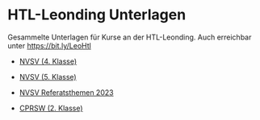 # HTL-Leonding Unterlagen

Gesammelte Unterlagen für Kurse an der HTL-Leonding.
Auch erreichbar unter https://bit.ly/LeoHtl



* [NVSV (4. Klasse)][nvsv4]

* [NVSV (5. Klasse)][nvsv5]

* [NVSV Referatsthemen 2023][nvsv5referate]

* [CPRSW (2. Klasse)][cprsw2]



[cprsw2]: 2-CPRSW.md
[nvsv4]: 4-NVSV.md
[nvsv5]:  5-NVSV.md
[nvsv5referate]: https://github.com/UnterrainerInformatik/htl/blob/master/Maturathemen%202023.md

